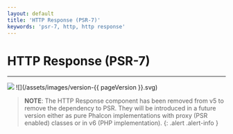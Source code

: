 ```yaml
---
layout: default
title: 'HTTP Response (PSR-7)'
keywords: 'psr-7, http, http response'
---
```

# HTTP Response (PSR-7)
- - -
![](/assets/images/document-status-stable-success.svg) ![](/assets/images/version-{{ pageVersion }}.svg)

> **NOTE**: The HTTP Response component has been removed from v5 to remove the dependency to PSR. They will be introduced in a future version either as pure Phalcon implementations with proxy (PSR enabled) classes or in v6 (PHP implementation).
{: .alert .alert-info }
